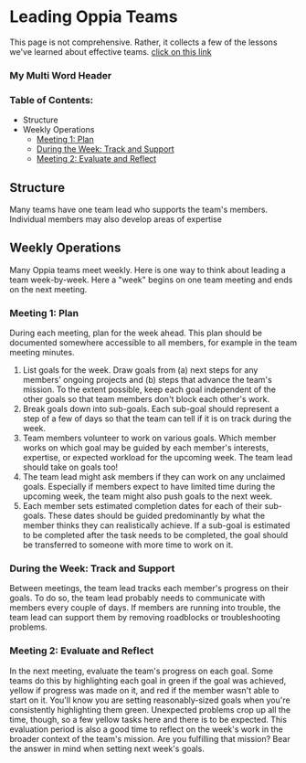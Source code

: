 # Leading Oppia Teams
This page is not comprehensive. Rather, it collects a few of the lessons we've learned about effective teams.
[click on this link](#my-multi-word-header)

### My Multi Word Header
### Table of Contents:
- Structure
- Weekly Operations
    - [Meeting 1: Plan](#meeting-1-:-Plan)
    - [During the Week: Track and Support](https://github.com/joeyouss/checkingMD/tree/main#weekly-operations)
    - [Meeting 2: Evaluate and Reflect](https://github.com/joeyouss/checkingMD/tree/main#meeting-2-evaluate-and-reflect)

## Structure
Many teams have one team lead who supports the team's members. Individual members may also develop areas of expertise

## Weekly Operations
Many Oppia teams meet weekly. Here is one way to think about leading a team week-by-week. Here a "week" begins on one team meeting and ends on the next meeting.

### Meeting 1: Plan
During each meeting, plan for the week ahead. This plan should be documented somewhere accessible to all members, for example in the team meeting minutes.
1. List goals for the week. Draw goals from (a) next steps for any members' ongoing projects and (b) steps that advance the team's mission. To the extent possible, keep each goal independent of the other goals so that team members don't block each other's work.
2. Break goals down into sub-goals. Each sub-goal should represent a step of a few of days so that the team can tell if it is on track during the week.
3. Team members volunteer to work on various goals. Which member works on which goal may be guided by each member's interests, expertise, or expected workload for the upcoming week. The team lead should take on goals too!
4. The team lead might ask members if they can work on any unclaimed goals. Especially if members expect to have limited time during the upcoming week, the team might also push goals to the next week.
5. Each member sets estimated completion dates for each of their sub-goals. These dates should be guided predominantly by what the member thinks they can realistically achieve. If a sub-goal is estimated to be completed after the task needs to be completed, the goal should be transferred to someone with more time to work on it.

### During the Week: Track and Support
Between meetings, the team lead tracks each member's progress on their goals. To do so, the team lead probably needs to communicate with members every couple of days. If members are running into trouble, the team lead can support them by removing roadblocks or troubleshooting problems.

### Meeting 2: Evaluate and Reflect
In the next meeting, evaluate the team's progress on each goal. Some teams do this by highlighting each goal in green if the goal was achieved, yellow if progress was made on it, and red if the member wasn't able to start on it. You'll know you are setting reasonably-sized goals when you're consistently highlighting them green. Unexpected problems crop up all the time, though, so a few yellow tasks here and there is to be expected.
This evaluation period is also a good time to reflect on the week's work in the broader context of the team's mission. Are you fulfilling that mission? Bear the answer in mind when setting next week's goals.

